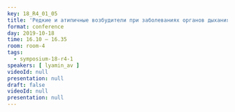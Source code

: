 ```yaml
---
key: 18_R4_01_05
title: 'Редкие и атипичные возбудители при заболеваниях органов дыхания: современные возможности лабораторной диагностики'
format: conference
day: 2019-10-18
time: 16.10 – 16.35
room: room-4
tags:
  - symposium-18-r4-1
speakers: [ lyamin_av ]
videoId: null
presentation: null
draft: false
videoId: null
presentation: null
---
```

